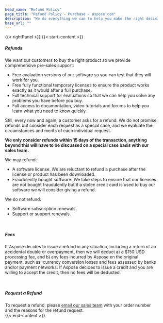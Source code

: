 ```yaml
---
head_name: "Refund Policy"
page_title: "Refund Policy - Purchase - aspose.com"
description: "We do everything we can to help you make the right decision before you buy to avoid refund requests."
base_url: ""
---
```

{{< rightPanel >}}
{{< start-content >}}
##### **Refunds**
We want our customers to buy the right product so we provide comprehensive pre-sales support:

* Free evaluation versions of our software so you can test that they will work for you.
* Free fully functional temporary licenses to ensure the product works exactly as it would after a full purchase.
* Full technical support for evaluations so that we can help you solve any problems you have before you buy.
* Full access to documentation, video tutorials and forums to help you learn what you need to know quickly.
 
Still, every now and again, a customer asks for a refund. We do not promise refunds but consider each request as a special case, and we evaluate the circumstances and merits of each individual request. 

**We only consider refunds within 15 days of the transaction, anything beyond this will have to be discussed on a special case basis with our sales team.**

We may refund:

* A software license. We are reluctant to refund a purchase after the license or product has been downloaded.
* Fraudulently bought software. We take steps to ensure that our licenses are not bought fraudulently but if a stolen credit card is used to buy our software we will consider giving a refund.

We do not refund:

* Software subscription renewals.
* Support or support renewals.  

&nbsp;  
##### **Fees**
If Aspose decides to issue a refund in any situation, including a return of an accidental double or overpayment, then we will deduct a) a $150 USD processing fee, and b) any fees incurred by Aspose on the original payment, such as: currency conversion losses and fees assessed by banks and/or payment networks.  If Aspose decides to issue a credit and you are willing to accept the credit, then no fees will be deducted.

&nbsp;  
##### **Request a Refund**
To request a refund, please [email our sales team](https://about.aspose.com/contact/) with your order number and the reasons for the refund request.  
{{< end-content >}}